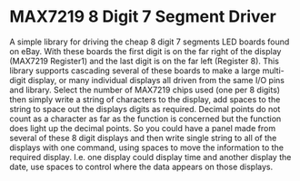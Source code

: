 # MAX7219 8 Digit 7 Segment Driver
A simple library for driving the cheap 8 digit 7 segments LED boards found on eBay. With these boards the first digit is on the far right of the display (MAX7219 Register1) and the last digit is on the far left (Register 8).
This library supports cascading several of these boards to make a large multi-digit display, or many individual displays all driven from the same I/O pins and library.
Select the number of MAX7219 chips used (one per 8 digits) then simply write a string of characters to the display, add spaces to the string to space out the displays digits as required. Decimal points do not count as a character as far as the function is concerned but the function does light up the decimal points. 
So you could have a panel made from several of these 8 digit displays and then write single string to all of the displays with one command, using spaces to move the information to the required display. I.e. one display could display time and another display the date, use spaces to control where the data appears on those displays.

